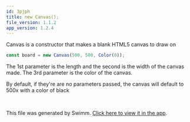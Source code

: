 ```yaml
---
id: 3pjph
title: new Canvas();
file_version: 1.1.2
app_version: 1.2.4
---
```


Canvas is a constructor that makes a blank HTML5 canvas to draw on

```javascript
const board = new Canvas(500, 500, Color(0));
```

The 1st parameter is the length and the second is the width of the canvas made. The 3rd parameter is the color of the canvas.

By default, if they're are no parameters passed, the canvas will default to 500x with a color of black

<br/>

This file was generated by Swimm. [Click here to view it in the app](https://app.swimm.io/repos/Z2l0aHViJTNBJTNBQ2hlZXNlLmpzLTEuMSUzQSUzQUpNSDMxNw==/docs/3pjph).
